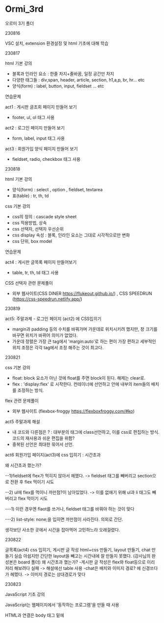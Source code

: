 # Ormi_3rd
오르미 3기 폴더

230816

VSC 설치, extension 환경설정 및 html 기초에 대해 학습

230817

html 기본 강의 
- 블록과 인라인 요소 : 한줄 차지+줄바꿈, 일정 공간만 차지
- 다양한 태그들 : div,span, header, article, section, h1,a,p, br, hr... etc
- 양식(form) : label, button, input, fieldset ... etc

연습문제

act1 : 게시판 글조회 페이지 만들어 보기
- footer, ul, ol 태그 사용

act2 : 로그인 페이지 만들어 보기
- form, label, input 태그 사용

act3 : 회원가입 양식 페이지 만들어 보기
- fieldset, radio, checkbox 태그 사용

230818

html 기본 강의
- 양식(form) : select , option , fieldset, textarea
- 표(table) : tr, th, td

css 기본 강의
- css의 정의 : cascade style sheet
- css 적용방법, 상속
- css 선택자, 선택자 우선순위
- css display 속성 : 블록, 인라인 요소는 그대로 시각적으로만 변화
- css 단위, box model

연습문제

act4 : 게시판 글목록 페이지 만들어보기
- table, tr, th, td 태그 사용

CSS 선택자 관련 문제풀이
- 외부 웹사이트(CSS DINER https://flukeout.github.io/) , CSS SPEEDRUN (https://css-speedrun.netlify.app/)


230819

act5: 주말과제 - 로그인 페이지 (act2) 에 CSS입히기 
- margin과 padding 등의 수치를 바꿔가며 가운데로 위치시키려 했지만, 창 크기를 바꾸면 위치가 바뀌어 의미가 없었다.
- 가운데 정렬은 가장 큰 tag에서 'margin:auto'로 하는 편이 가장 편하고 세부적인 위치 조정은 각각 tag에서 조정 해주는 것이 최고다.


230821

css 기본 강의
- float: block 요소가 아닌 것에 float를 주면 block이 된다. 해제는 clear로.
- flex : 'display:flex' 로 시작한다. 컨테이너에 선언하고 안에 내부의 item들의 배치를 조정하는 방식.

flex 관련 문제풀이
- 외부 웹사이트 (flexbox-froggy https://flexboxfroggy.com/#ko)

act5 주말과제 해설
- 내 코드와 다른점은 ? : 대부분의 태그에 class선언하고, 이를 css로 편집하는 방식. 코드의 재사용과 쉬운 편집을 위함?
- 중복된 선언은 최대한 묶어서 선언.

act6 회원가입 페이지(act3)에 css 입히기 : 시간초과

 왜 시간초과 했는가? 

--1)fieldset에 flex가 먹히지 않아서 헤멨다. -> fieldset 태그를 빼버리고 section으로 전환 후 flex 먹이기 시도

--2) ul에 flex를 먹이니 까만점?이 남아있었다. -> 이를 없애기 위해 ul과 li 태그도 빼버리고 flex 먹이기 시도

---1) 이런 경우엔 flaot를 쓰거나, fieldset 태그를 바꿔야 하는 것이 맞다

---2) list-style: none;을 입히면 까만점이 사라진다. 의외로 간단.

생각보단 사소한 곳에서 시간을 잡아먹어 고민하느라 오래걸렸다.


230822

글목록(act4) css 입히기, 게시판 글 작성 html+css 만들기, layout 만들기, chat 만들기 실습
아쉽지만 간단한 layout을 빼고는 시간내에 잘 만들지 못했다. (강사님의 완성본은 board 폴더)
왜 시간초과 했는가?
-게시판 글 작성은 flex와 float등으로 이리 저리 해보려다 실패 -> 해설에선 table 사용
-chat은 배치와 이미지 경로? 에 신경쓰다가 헤멨다. -> 이미지 경로는 상대경로가 맞다



230823

JavaScript 기초 강의 

JavaScript는 웹페이지에서 '동작하는 프로그램'을 만들 때 사용

HTML과 연결은 body 태그 밑에<script src = ""> 형태로 연결 확장자는 .js



변수는 var, let, const로 선언한다.

var - 가장 유연한? 선언. init 안해도 된다. 키워드 생략시 기본적으로 var로 선언 (엄격모드에선 불가)

let과 const는 블록 레벨 선언. 블록 밖에서 접근 불가 (지역 변수 느낌?), 재정의 불가

const는 init 필수. 값 변경 불가(상수 취급)

원시 타입

-타 언어처럼 자료형 선언 하지 않음(ex. 자바의 int a = 10;) 
이 성질 때문에 타 언어에선 볼 수 없는 이상한 모습들이 나올 수 있다. (91-"1" = 90????)

1.문자열 
따옴표로 선언. var a = '문자입니다.'
일종의 배열처럼 취급하여 그 성질이 그대로 있다.(불변성, 인덱스등의 메소드 등)


2.숫자 -> 기본적인 연산들이 다 가능하나, 소수 연산에선 부정확 할 수 있다.(소수 표현의 한계때문)
Infinity : 무한대. 0으로 나누기나 아주 큰 수에 나타남.
NaN : Not a Number. 연산이 아예 불가능한 타입과 연산하려 할 때 반환됨.

3.논리 자료형 -> true, false Boolean 계열
and(&&) or(||) not(!)과 관련됨.

4.undefined : 값이 '정의되지 않음' 을 나타냄

5.null : 값이 '없음'을 나타냄

undefined와 null의 차이는? 값의 '초기화'만을 목적으로 한다면 비슷할 수 있으나 undefined는 '아직 할당되지 않음' 에 더 가까움. 기본적으로 초기화는 null이 더 적당하다.




230824

JavaScript 기초 강의 

함수는 fuction으로 선언하며, parameter(매개변수)를 받아 내부의 기능을 수행 후, return(반환값)을 반환해준다.
간단하게는 화살표 선언이나, 즉시실행식으로도 만들 수 있다.

화살표 선언 스타일 (==람다식)    

let fun1 = (x,y)=>x+y;

즉시실행함수 

function(x,y){return x+y})(1,7)

객체타입

1. 배열 Array
JS에선 빈 배열 선언도 가능. 배열 요소를 수정하는 것도 가능.
존재하지 않는 원소에도 접근가능(undefined로 뜨며 에러가 아니다!)

다만 sort()는 기본적으로 조금 이상하다. 숫자정렬이 str화 시킨 후, 유니코드 포인트 순으로 정렬되기 때문.

push(a) : 배열 끝에 a 추가후 길이 return
pop() : 마지막 요소 꺼낸 후 그 요소 return
shift() : 첫번째 요소를 꺼낸 후 그 요소 return
unshift(a) : 맨 앞에 a를 넣은 후 길이 return
splice(a,b,c) : a번 index에서 부터 b만큼 삭제 후 c 추가

예시
const arr = [1,4,2,3,1,6]
arr.splice(2, 2, 5, 2, 4); //2번 index (2)부터 2개 지우고(2,3 삭제), 5 2 4 추가 
console.log(arr); // [1, 4, 5, 2, 4, 1, 6]


slice(a,b) : a번째 index부터 추출 시작하여 b번째 index에서 추출 하고 새로운 배열로 return (생략시 배열 끝까지 추출)

foreach(f) : arr의 각 요소에 함수f 실행
map(f) : arr의 각 요소에 함수f 실행 후 결과 return

foreach와 map의 차이는 ? -> map은 결과로 나온 배열을 return 해준다!

filter(x) : x를 만족하는 요소만 추출해서 새 배열을 return

reduce() : arr의 각 요소에 f를 실행하고, 그 결과가 누적된 하나의 값을 return

예시
const arrrr = [1,2,3,4,5]
function reducer(x,y){
    return (x+y)
}
const resulttt = arrrr.reduce(reducer);
console.log(resulttt) // 총합구하기


includes(x) : x가 포함되면 true, 아니면 false
join(s) : 각 요소를 's' 로 연결 시켜주는 용 


객체에게는 기본적으로 key와 value가 있으며, 
이는 keys() 와 values()로 뽑아볼 수 있다.

```jsx
const babaYaga = {
  name: "John Wick",
  age: 53,
  from: "벨라루스",
	askingHim: function(){
		console.log("Yeah, I'm thinking I'm back!");
	}
};
```

230825

조건문 (if-else, switch)

삼항 연산자 : if-else를 간단하게 표현하는 방식
```jsx
let x = true ? console.log('참') : console.log('거짓');
console.log(x);
```

반복문 (for,while,do-while)

label : 특정 코드블록에 이름을 지정하여 블록 안에서 break나 continue의 대상으로 쓸 수 있다.
```jsx
outer: for (let i = 0; i < 3; i++) {
  for (let j = 0; j < 3; j++) {
    if (i + j === 3) {
      break outer;
    }
    console.log(i, j);
  }
}
```



전개구문


```jsx
const 과일들 = ['사과', '파인애플', '수박'];
const 생선들 = ['조기', '갈치', '다금바리'];
const 합치면 = [...과일들, ...생선들];

console.log(합치면); 
```
...으로 합치기 가능


구조 분해(디스트럭쳐링)

```jsx
let {one, two, three, four} = {one: 1,three:2,two:3}

console.log(one); //1
console.log(two); //3
console.log(three); //2
console.log(four); //undefined
```

갯수가 맞지 않아도, 순서가 틀려도 에러가 안난다!
즉, 각각 할당해줘야 할 것을 편하게 쓰는 방법


JSON(JavaScript Object Notation)
xml: 마크업 랭귀지

DOM - 문서 객체 모델

DOM 은 HTML 문서의 내용을 트리형태로 구조화하여 웹페이지와 프로그래밍 언어를 연결시켜주는 역할

실제로 document.head, document.body, document.body.childNodes 등으로 확인해 볼 수 있다.



230828

회고 시간 + JS 마지막시간

promise - '콜백지옥' 을 탈출하는데 도와준다.
```jsx
let p = new Promise(function(resolve, reject) {
  // 실행코드 
});

// resolve(value) — 작업이 성공적으로 마무리되면 호출, 결과는 value에 담김
// reject(error) — 작업이 실패시 호출, error는 error에 담김
```


```jsx
async function f() {
  return '완료';
}

console.log(f);
console.log(f().then(alert));

// 완료가 된 다음 실행해보세요.

f()
```
async는 함수의 앞에 붙이며, promise를 반환한다.
이 async 함수 안에서 쓸 수 있는것이 await인데, 이를 쓰면 promise가 끝날때 까지 기다리게 할 수 있다.

```jsx
async function f() {

  let promise = new Promise((resolve, reject) => {
    setTimeout(() => resolve("완료!"), 1000)
  });

  let result = await promise; // 프라미스가 이행될 때까지 기다림 (*)

  alert(result); // "완료!"
}

f();

```

230829 ~ 230906

필수과제 ChatGPT 연동 개인 프로젝트 (230906 까지)
- 주제: ChatGPT 를 이용한 자율주제 (API제공됨)
- 요구사항: 기본적으로 챗봇의 형태로, 질문 제출과 답변 출력이 나와야 함

- 1일차 : 프로젝트 개요 설명 + 예시 코드 확인. 주제는 고민좀 해야할듯



230901 

기술특강 딥러닝 with 이스트소프트 권택순 CTO님

딥러닝은 어떤 방식인가? -> 점점 맞춰나가며 '가중치' 를 두어 fitting 해나가는 과정의 반복!

최근엔 어떻게 쓰이고 있는가? -> ChatGPT, 음성인식(speech to text), TTS(text to speech), Stable Diffusion 등

Stable Diffusion이란? -> text to image 인공지능 모델. 소위 말하는 AI 그림생성
-일종의 벡터 맞추기-> n차원의 keyword와 n차원의 image를 매칭 시켜나가는 과정?

230904

버튼을 없애는 방법? 에 대해서 생각하느라 조금 시간이 오래 걸렸다.

내가 프로젝트에서 해보고 싶은 방식이 

다수의 버튼 표시 -> 그중 하나의 버튼 클릭-> 클릭한 버튼이 무엇인지 데이터 저장? -> 버튼 삭제 -> 선택한 버튼을 텍스트로 출력 해주며 계속 진행

의 방식이었는데 document.getElementById 로 받아와서 display를 none으로 하는 방식을 처음에 생각하지 못해서 시간이 좀 걸렸던 것 같다.

230905

사용할 기본적인 스타일 추가
